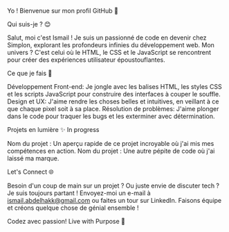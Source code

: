 Yo ! Bienvenue sur mon profil GitHub 🚀 

Qui suis-je ? 😊

Salut, moi c'est Ismail ! Je suis un passionné de code en devenir chez Simplon, explorant les profondeurs infinies du développement web. Mon univers ? C'est celui où le HTML, le CSS et le JavaScript se rencontrent pour créer des expériences utilisateur époustouflantes.

Ce que je fais 🔧 

Développement Front-end: Je jongle avec les balises HTML, les styles CSS et les scripts JavaScript pour construire des interfaces à couper le souffle.
Design et UX: J'aime rendre les choses belles et intuitives, en veillant à ce que chaque pixel soit à sa place.
Résolution de problèmes: J'aime plonger dans le code pour traquer les bugs et les exterminer avec détermination.

Projets en lumière ✨ In progress 

Nom du projet : Un aperçu rapide de ce projet incroyable où j'ai mis mes compétences en action.
Nom du projet : Une autre pépite de code où j'ai laissé ma marque.

Let's Connect 🌐 

Besoin d'un coup de main sur un projet ? Ou juste envie de discuter tech ? Je suis toujours partant ! Envoyez-moi un e-mail à ismail.abdelhakk@gmail.com ou faites un tour sur LinkedIn. Faisons équipe et créons quelque chose de génial ensemble !

Codez avec passion! Live with Purpose 🌟
